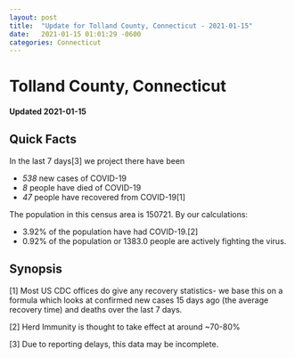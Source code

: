 ```yaml
---
layout: post
title:  "Update for Tolland County, Connecticut - 2021-01-15"
date:   2021-01-15 01:01:29 -0600
categories: Connecticut
---
```


# Tolland County, Connecticut
#### Updated 2021-01-15

## Quick Facts

In the last 7 days[3] we project there have been
- *538* new cases of COVID-19
- *8* people have died of COVID-19
- *47* people have recovered from COVID-19[1]

The population in this census area is 150721. By our calculations:
- 3.92% of the population have had COVID-19.[2]
- 0.92% of the population or 1383.0 people are actively fighting the virus.

## Synopsis




[1] Most US CDC offices do give any recovery statistics- we base this on a formula which looks at confirmed new cases
15 days ago (the average recovery time) and deaths over the last 7 days.

[2] Herd Immunity is thought to take effect at around ~70-80%

[3] Due to reporting delays, this data may be incomplete.
 
    
